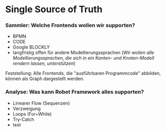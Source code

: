 # Single Source of Truth

### Sammler: Welche Frontends wollen wir supporten?

- BPMN
- CODE
- Google BLOCKLY
- langfristig offen für andere Modellierungssprachen
  (_Wir wollen alle Modellierungssprachen, die sich in ein Kanten- und Knoten-Modell rendern lassen, unterstützen_)

Feststellung: Alle Frontends, die "ausführbaren Programmcode" abbilden, können als Graph dargestellt werden.

### Analyse: Was kann Robot Framework alles supporten?

- Linearer Flow (Sequenzen)
- Verzweigung
- Loops (For+While)
- Try-Catch
- test
